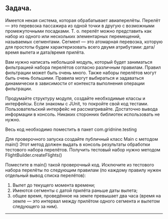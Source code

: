## Задача.

Имеется некая система, которая обрабатывает авиаперелёты. Перелёт — это перевозка пассажира из одной точки в другую 
с возможными промежуточными посадками. Т. о. перелёт можно представить как набор из одного или нескольких элементарных 
перемещений, называемых сегментами. Сегмент — это атомарная перевозка, которую для простоты будем характеризовать всего 
двумя атрибутами: дата/время вылета и дата/время прилёта.

Вам нужно написать небольшой модуль, который будет заниматься фильтрацией набора перелётов согласно различным правилам. 
Правил фильтрации может быть очень много. Также наборы перелётов могут быть очень большими. Правила могут выбираться и 
задаваться динамически в зависимости от контекста выполнения операции фильтрации.

Продумайте структуру модуля, создайте необходимые классы и интерфейсы. Если знакомы с JUnit, то покройте свой код 
тестами. Пользовательский интерфейс не рассматривайте. Достаточно вывода информации в консоль. Никаких сторонних 
библиотек использовать не нужно.

Весь код необходимо поместить в пакет com.gridnine.testing

Для проверочного запуска создайте публичный класс Main c методом main() Этот метод должен выдать в консоль результаты 
обработки тестового набора перелётов. Получить тестовый набор нужно методом FlightBuilder.createFlights()

Поместите в main() такой проверочный код. Исключите из тестового набора перелёты по следующим правилам (по каждому 
правилу нужен отдельный вывод списка перелётов):

1) Вылет до текущего момента времени;
2) Имеются сегменты с датой прилёта раньше даты вылета;
3) общее время, проведённое на земле превышает два часа (время на земле — это интервал между прилётом одного сегмента и 
вылетом следующего за ним).

___
